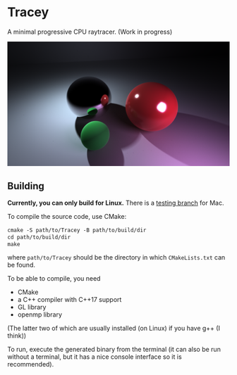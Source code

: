 # Tracey
A minimal progressive CPU raytracer.  (Work in progress)

![render example](media/render_example.png)

## Building
**Currently, you can only build for Linux.** There is a [testing branch](https://github.com/Icemonster0/Tracey/tree/mac-test) for Mac.  

To compile the source code, use CMake:
```
cmake -S path/to/Tracey -B path/to/build/dir
cd path/to/build/dir
make
```
where `path/to/Tracey` should be the directory in which `CMakeLists.txt` can be found.  

To be able to compile, you need
- CMake
- a C++ compiler with C++17 support
- GL library
- openmp library

(The latter two of which are usually installed (on Linux) if you have g++ (I think))  

To run, execute the generated binary from the terminal (it can also be run without a terminal, but it has a nice console interface so it is recommended).
